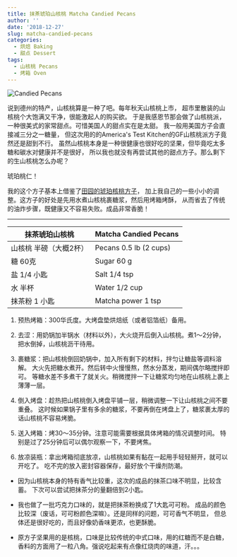 ```yaml
---
title: 抹茶琥珀山核桃 Matcha Candied Pecans
author: ''
date: '2018-12-27'
slug: matcha-candied-pecans
categories:
  - 烘焙 Baking
  - 甜点 Dessert
tags:
  - 山核桃 Pecans
  - 烤箱 Oven
---
```

![Candied Pecans](/img/2018-12-24-matcha-candied-pecans.jpg)

说到德州的特产，山核桃算是一种了吧。每年秋天山核桃上市，
超市里散装的山核桃个大饱满又干净，很能激起人的购买欲。
于是我感恩节那会做了山核桃派，
一种很美式的家常甜点。可惜美国人的甜点实在是太甜。
我一般用美国方子会直接减三分之一糖量，
但这次用的的America's Test Kitchen的GF山核桃派方子竟然还是甜到不行。
虽然山核桃本身是一种很健康也很好吃的坚果，但毕竟吃太多糖和碳水对健康并不是很好，
所以我也就没有再尝试其他的甜点方子。那么剩下的生山核桃怎么办呢？


琥珀桃仁！

我的这个方子基本上借鉴了[田园的琥珀核桃方子](https://www.youtube.com/watch?v=x6sME34oO14)，
加上我自己的一些小小的调整。这方子的好处是先用水煮山核桃裹糖浆，然后用烤箱烤酥，
从而省去了传统的油炸步骤，既健康又不容易失败。成品非常香脆！

---
|抹茶琥珀山核桃                         |Matcha Candied Pecans              |
|---------------------------------------|-------------------------|
|山核桃 半磅（大概2杯）                 |Pecans 0.5 lb (2 cups)    |
|糖 60克                                |Sugar 60 g    |
|盐 1/4 小匙                            |Salt 1/4 tsp     |
|水 半杯                                |Water 1/2 cup     |
|抹茶粉 1 小匙                          |Matcha power 1 tsp             |

1. 预热烤箱：300华氏度。大烤盘垫烘焙纸（或者铝箔纸）备用。

2. 去涩：用奶锅加半锅水（材料以外），大火烧开后倒入山核桃。煮1～2分钟，
把水倒掉，山核桃沥干待用。

3. 裹糖浆：把山核桃倒回奶锅中，加入所有剩下的材料，拌匀让糖盐等调料溶解。
大火先把糖水煮开。然后转中火慢慢熬，然水分蒸发，期间偶尔略搅拌即可。
等糖水差不多煮干了就关火。稍微搅拌一下让糖浆均匀地在山核桃上裹上薄薄一层。

4. 倒入烤盘：趁热把山核桃倒入烤盘平铺一层，稍微调整一下让山核桃之间不要重叠。
这时候如果锅子里有多余的糖浆，不要再倒在烤盘上了，糖浆裹太厚的话山核桃不容易烤脆。

5. 送入烤箱：烤30～35分钟。注意可能需要根据具体烤箱的情况调整时间。
特别是过了25分钟后可以偶尔观察一下，不要烤焦。

6. 放凉装瓶：拿出烤箱彻底放凉，山核桃如果有黏在一起用手轻轻掰开，就可以开吃了。
吃不完的放入密封容器保存，最好放个干燥剂防潮。

* 因为山核桃本身的特有香气比较重，这次的成品的抹茶口味不明显，比较含蓄。
下次可以尝试把抹茶分的量翻倍到2小匙。

* 我也做了一批巧克力口味的，就是把抹茶粉换成了1大匙可可粉。
成品的颜色比较深（废话，可可粉颜色深嘛）。还是同样的问题，可可香气不明显，
但总体还是很好吃的，而且好像奶香味更浓，也更酥脆。

* 原方子坚果用的是核桃，口味是比较传统的中式口味，用的红糖而不是白糖，
香料的方面用了一粒八角。强说吃起来有点像红烧肉的味道，汗。。。

